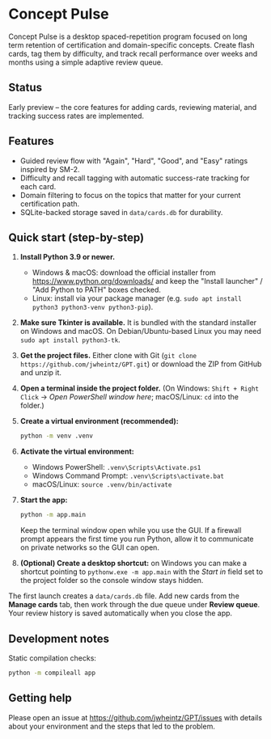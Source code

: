 # Concept Pulse

Concept Pulse is a desktop spaced-repetition program focused on long term retention of certification and domain-specific concepts. Create flash cards, tag them by difficulty, and track recall performance over weeks and months using a simple adaptive review queue.

## Status

Early preview – the core features for adding cards, reviewing material, and tracking success rates are implemented.

## Features

* Guided review flow with "Again", "Hard", "Good", and "Easy" ratings inspired by SM-2.
* Difficulty and recall tagging with automatic success-rate tracking for each card.
* Domain filtering to focus on the topics that matter for your current certification path.
* SQLite-backed storage saved in `data/cards.db` for durability.

## Quick start (step-by-step)

1. **Install Python 3.9 or newer.**
   * Windows & macOS: download the official installer from https://www.python.org/downloads/ and keep the "Install launcher" / "Add Python to PATH" boxes checked.
   * Linux: install via your package manager (e.g. `sudo apt install python3 python3-venv python3-pip`).
2. **Make sure Tkinter is available.** It is bundled with the standard installer on Windows and macOS. On Debian/Ubuntu-based Linux you may need `sudo apt install python3-tk`.
3. **Get the project files.** Either clone with Git (`git clone https://github.com/jwheintz/GPT.git`) or download the ZIP from GitHub and unzip it.
4. **Open a terminal inside the project folder.** (On Windows: `Shift + Right Click` → *Open PowerShell window here*; macOS/Linux: `cd` into the folder.)
5. **Create a virtual environment (recommended):**

   ```bash
   python -m venv .venv
   ```

6. **Activate the virtual environment:**
   * Windows PowerShell: `.venv\Scripts\Activate.ps1`
   * Windows Command Prompt: `.venv\Scripts\activate.bat`
   * macOS/Linux: `source .venv/bin/activate`
7. **Start the app:**

   ```bash
   python -m app.main
   ```

   Keep the terminal window open while you use the GUI. If a firewall prompt appears the first time you run Python, allow it to communicate on private networks so the GUI can open.
8. **(Optional) Create a desktop shortcut:** on Windows you can make a shortcut pointing to `pythonw.exe -m app.main` with the *Start in* field set to the project folder so the console window stays hidden.

The first launch creates a `data/cards.db` file. Add new cards from the **Manage cards** tab, then work through the due queue under **Review queue**. Your review history is saved automatically when you close the app.

## Development notes

Static compilation checks:

```bash
python -m compileall app
```

## Getting help

Please open an issue at https://github.com/jwheintz/GPT/issues with details about your environment and the steps that led to the problem.
